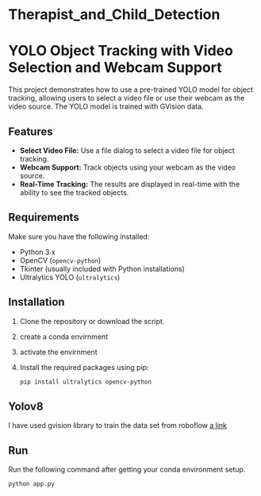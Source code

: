 # Therapist_and_Child_Detection
# YOLO Object Tracking with Video Selection and Webcam Support

This project demonstrates how to use a pre-trained YOLO model for object tracking, allowing users to select a video file or use their webcam as the video source. The YOLO model is trained with GVision data.

## Features

- **Select Video File:** Use a file dialog to select a video file for object tracking.
- **Webcam Support:** Track objects using your webcam as the video source.
- **Real-Time Tracking:** The results are displayed in real-time with the ability to see the tracked objects.

## Requirements

Make sure you have the following installed:

- Python 3.x
- OpenCV (`opencv-python`)
- Tkinter (usually included with Python installations)
- Ultralytics YOLO (`ultralytics`)

## Installation

1. Clone the repository or download the script.
2. create a conda envirnment
3. activate the envirnment 
4. Install the required packages using pip:

   ```bash
   pip install ultralytics opencv-python
   ```

## Yolov8

I have used gvision library to train the data set from roboflow [a link](https://github.com/gaurang157/gvision)


## Run

Run the following command after getting your conda environment setup.

```bash
python app.py
```
